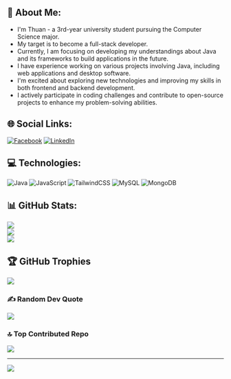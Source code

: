 ## 💫 About Me:
- I'm Thuan - a 3rd-year university student pursuing the Computer Science major.<br>
- My target is to become a full-stack developer.<br>
- Currently, I am focusing on developing my understandings about Java and its frameworks to build applications in the future.<br>
- I have experience working on various projects involving Java, including web applications and desktop software.<br>
- I'm excited about exploring new technologies and improving my skills in both frontend and backend development.<br>
- I actively participate in coding challenges and contribute to open-source projects to enhance my problem-solving abilities.


## 🌐 Social Links:
[![Facebook](https://img.shields.io/badge/Facebook-%231877F2.svg?logo=Facebook&logoColor=white)](https://facebook.com/https://www.facebook.com/hidro.nthn/) [![LinkedIn](https://img.shields.io/badge/LinkedIn-%230077B5.svg?logo=linkedin&logoColor=white)](https://linkedin.com/in/https://www.linkedin.com/in/nguyenthuan2406/) 


## 💻 Technologies:
![Java](https://img.shields.io/badge/java-%23ED8B00.svg?style=flat&logo=openjdk&logoColor=white) ![JavaScript](https://img.shields.io/badge/javascript-%23323330.svg?style=flat&logo=javascript&logoColor=%23F7DF1E) ![TailwindCSS](https://img.shields.io/badge/tailwindcss-%2338B2AC.svg?style=flat&logo=tailwind-css&logoColor=white) ![MySQL](https://img.shields.io/badge/mysql-4479A1.svg?style=flat&logo=mysql&logoColor=white) ![MongoDB](https://img.shields.io/badge/MongoDB-%234ea94b.svg?style=flat&logo=mongodb&logoColor=white)


## 📊 GitHub Stats:
![](https://github-readme-stats.vercel.app/api?username=Celsius06&theme=nightowl&hide_border=true&include_all_commits=true&count_private=true)<br/>
![](https://github-readme-streak-stats.herokuapp.com/?user=Celsius06&theme=nightowl&hide_border=true)<br/>
![](https://github-readme-stats.vercel.app/api/top-langs/?username=Celsius06&theme=nightowl&hide_border=true&include_all_commits=true&count_private=true&layout=compact)


## 🏆 GitHub Trophies
![](https://github-profile-trophy.vercel.app/?username=Celsius06&theme=midnight-purple&no-frame=true&no-bg=true&margin-w=4)


### ✍️ Random Dev Quote
![](https://quotes-github-readme.vercel.app/api?type=horizontal&theme=radical)


### 🔝 Top Contributed Repo
![](https://github-contributor-stats.vercel.app/api?username=Celsius06&limit=5&theme=dark&combine_all_yearly_contributions=true)


---
[![](https://visitcount.itsvg.in/api?id=Celsius06&icon=0&color=1)](https://visitcount.itsvg.in)

<!-- Proudly created with GPRM ( https://gprm.itsvg.in ) -->
